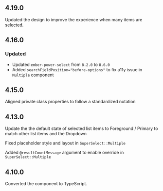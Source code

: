 ## 4.19.0

Updated the design to improve the experience when many items are selected.

## 4.16.0

### Updated

- Updated `ember-power-select` from `8.2.0` to `8.6.0`
- Added `searchFieldPosition="before-options"` to fix a11y issue in `Multiple` component

## 4.15.0

Aligned private class properties to follow a standardized notation

## 4.13.0

Update the the default state of selected list items to Foreground / Primary to match other list items and the Dropdown

Fixed placeholder style and layout in `SuperSelect::Multiple`

Added `@resultCountMessage` argument to enable override in `SuperSelect::Multiple`

## 4.10.0

Converted the component to TypeScript.
